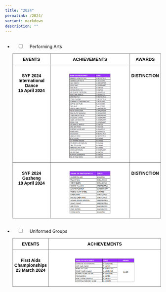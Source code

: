 ```yaml
---
title: "2024"
permalink: /2024/
variant: markdown
description: ""
---
```

<ul class="jekyllcodex_accordion">
&nbsp;&nbsp;<li>
&nbsp;&nbsp;&nbsp;&nbsp;<input type="checkbox" id="accordion1">
&nbsp;&nbsp;&nbsp;&nbsp;<label for="accordion1">Performing Arts</label>
&nbsp;&nbsp;&nbsp;&nbsp;<div>
<style type="text/css">
.tg  {border-collapse:collapse;border-spacing:0;}
.tg td{border-color:black;border-style:solid;border-width:1px;font-family:Arial, sans-serif;font-size:14px;
  overflow:hidden;padding:10px 5px;word-break:normal;}
.tg th{border-color:black;border-style:solid;border-width:1px;font-family:Arial, sans-serif;font-size:14px;
  font-weight:normal;overflow:hidden;padding:10px 5px;word-break:normal;}
.tg .tg-4aho{background-color:#FFF;border-color:inherit;color:#000000;font-weight:bold;text-align:center;vertical-align:top}
.tg .tg-w1zq{background-color:#FFF;border-color:inherit;color:#000000;font-weight:bold;text-align:center;vertical-align:top}
.tg .tg-9fr9{background-color:#FFF;border-color:inherit;color:#000000;text-align:left;vertical-align:top}
</style>
<table class="tg">
<thead>
  <tr>
    <th class="tg-4aho"><span style="font-weight:bold">EVENTS</span></th>
    <th class="tg-w1zq"><span style="font-weight:bold">ACHIEVEMENTS</span></th>
		<th class="tg-w1zq"><span style="font-weight:bold">AWARDS</span></th>
  </tr>
</thead>
<tbody>
  <tr>
    <td class="tg-4aho"><br><span style="font-weight:bold">SYF 2024</span><br><span style="font-weight:bold">International Dance</span><br><span style="font-weight:bold">15 April 2024</span></td>
    <td class="tg-w1zq"><br><img style="width:55%" src="/images/International_Dance_2024_SYF_Achievements_.png"><br></td>
		<td class="tg-4aho"><div><br></div><span style="font-weight:bold">DISTINCTION</span></td>
	</tr>
	<tr>
    <td class="tg-4aho"><br><span style="font-weight:bold">SYF 2024</span><br><span style="font-weight:bold">Guzheng</span><br><span style="font-weight:bold">18 April 2024</span></td>
    <td class="tg-w1zq"><br><img style="width:55%" src="/images/Guzheng_2024_SYF_Achievements.png"><br></td>
		<td class="tg-4aho"><div><br></div><span style="font-weight:bold">DISTINCTION</span></td>
	</tr>
	</tbody>
	</table>
	</div></li>
&nbsp;&nbsp;<li>
&nbsp;&nbsp;&nbsp;&nbsp;<input type="checkbox" id="accordion1">
&nbsp;&nbsp;&nbsp;&nbsp;<label for="accordion1">Uniformed Groups</label>
&nbsp;&nbsp;&nbsp;&nbsp;<div>
<style type="text/css">
.tg  {border-collapse:collapse;border-spacing:0;}
.tg td{border-color:black;border-style:solid;border-width:1px;font-family:Arial, sans-serif;font-size:14px;
  overflow:hidden;padding:10px 5px;word-break:normal;}
.tg th{border-color:black;border-style:solid;border-width:1px;font-family:Arial, sans-serif;font-size:14px;
  font-weight:normal;overflow:hidden;padding:10px 5px;word-break:normal;}
.tg .tg-4aho{background-color:#FFF;border-color:inherit;color:#000000;font-weight:bold;text-align:center;vertical-align:top}
.tg .tg-w1zq{background-color:#FFF;border-color:inherit;color:#000000;font-weight:bold;text-align:center;vertical-align:top}
.tg .tg-9fr9{background-color:#FFF;border-color:inherit;color:#000000;text-align:left;vertical-align:top}
</style>
<table class="tg">
<thead>
  <tr>
    <th class="tg-4aho"><span style="font-weight:bold">EVENTS</span></th>
    <th class="tg-w1zq"><span style="font-weight:bold">ACHIEVEMENTS</span></th>
  </tr>
</thead>
<tbody>
  <tr>
    <td class="tg-4aho"><br><span style="font-weight:bold">First Aids</span><br><span style="font-weight:bold">Championships</span><br><span style="font-weight:bold">23 March 2024</span></td>
    <td class="tg-w1zq"><br><img style="width:55%" src="/images/Red_Cross_2024_SYF_Achievements.png"><br></td>
	</tr>
</tbody></table></div></li></ul>